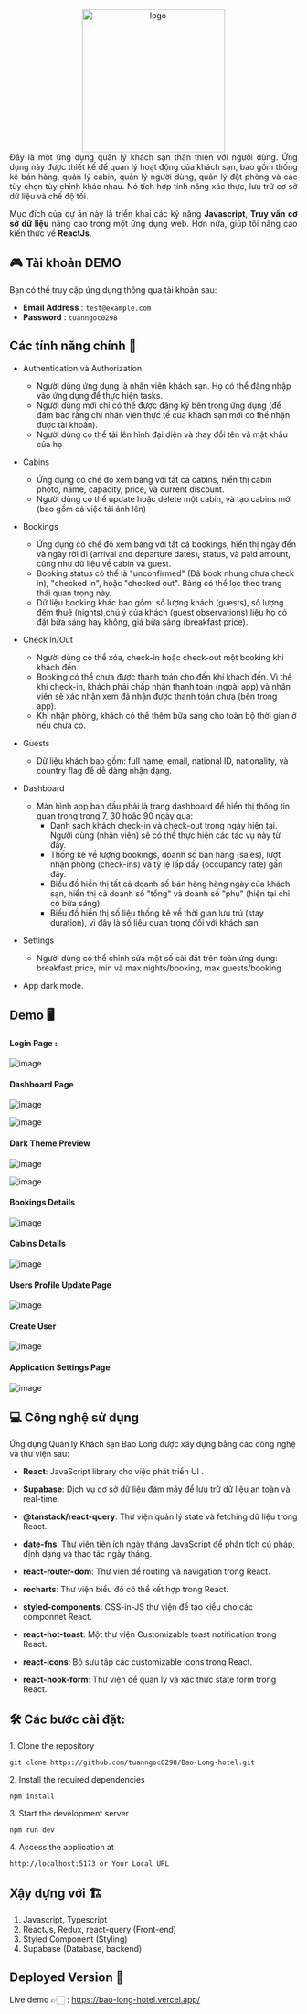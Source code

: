 <div align="center">


<img src="https://github.com/tuanngoc0298/Bao-Long-hotel/assets/75868787/97b636f6-abe8-44c2-89ce-833995f1df5a" alt="logo" width="250" />


</div>

<div style="text-align: justify;">
Đây là một ứng dụng quản lý khách sạn thân thiện với người dùng. Ứng dụng này được thiết kế để quản lý hoạt động của khách sạn, bao gồm thống kê bán hàng, quản lý cabin, quản lý người dùng, quản lý đặt phòng và các tùy chọn tùy chỉnh khác nhau. Nó tích hợp tính năng xác thực, lưu trữ cơ sở dữ liệu và chế độ tối.

Mục đích của dự án này là triển khai các kỹ năng <b>Javascript</b>, <strong>Truy vấn cơ sở dữ liệu</strong> nâng cao trong một ứng dụng web. Hơn nữa, giúp tôi nâng cao kiến thức về <strong>ReactJs</strong>.

</div>

## 🎮 Tài khoản DEMO

Bạn có thể truy cập ứng dụng thông qua tài khoản sau:

- **Email Address** : `test@example.com`
- **Password** : `tuanngoc0298`

## Các tính năng chính 📝

- Authentication và Authorization

  - Người dùng ứng dụng là nhân viên khách sạn. Họ có thể đăng nhập vào ứng dụng để thực hiện tasks.
  - Người dùng mới chỉ có thể được đăng ký bên trong ứng dụng (để đảm bảo rằng chỉ nhân viên thực tế của khách sạn mới có thể nhận được tài khoản).
  - Người dùng có thể tải lên hình đại diện và thay đổi tên và mật khẩu của họ

- Cabins

  - Ứng dụng có chế độ xem bảng với tất cả cabins, hiển thị cabin photo, name, capacity, price, và current discount.
  - Người dùng có thể update hoặc delete một cabin, và tạo cabins mới (bao gồm cả việc tải ảnh lên)

- Bookings

  - Ứng dụng có chế độ xem bảng với tất cả bookings, hiển thị ngày đến và ngày rời đi (arrival and departure dates), status, và paid amount, cũng như dữ liệu về cabin và guest.
  - Booking status có thể là "unconfirmed" (Đã book nhưng chưa check in), "checked in", hoặc "checked out". Bảng có thể lọc theo trạng thái quan trọng này.
  - Dữ liệu booking khác bao gồm: số lượng khách (guests), số lượng đêm thuê (nights),chú ý của khách (guest observations),liệu họ có đặt bữa sáng hay không, giá bữa sáng (breakfast price).

- Check In/Out

  - Người dùng có thể xóa, check-in hoặc check-out một booking khi khách đến
  - Booking có thể chưa được thanh toán cho đến khi khách đến. Vì thế khi check-in, khách phải chấp nhận thanh toán (ngoài app) và nhân viên sẽ xác nhận xem đã nhận được thanh toán chưa (bên trong app).
  - Khi nhận phòng, khách có thể thêm bữa sáng cho toàn bộ thời gian ở nếu chưa có.

- Guests

  - Dữ liệu khách bao gồm: full name, email, national ID, nationality, và country flag để dễ dàng nhận dạng.

- Dashboard

  - Màn hình app ban đầu phải là trang dashboard để hiển thị thông tin quan trọng trong 7, 30 hoặc 90 ngày qua:
    - Danh sách khách check-in và check-out trong ngày hiện tại. Người dùng (nhân viên) sẽ có thể thực hiện các tác vụ này từ đây.
    - Thống kê về lượng bookings, doanh số bán hàng (sales), lượt nhận phòng (check-ins) và tỷ lệ lấp đầy (occupancy rate) gần đây.
    - Biểu đồ hiển thị tất cả doanh số bán hàng hàng ngày của khách sạn, hiển thị cả doanh số "tổng" và doanh số "phụ" (hiện tại chỉ có bữa sáng).
    - Biểu đồ hiển thị số liệu thống kê về thời gian lưu trú (stay duration), vì đây là số liệu quan trọng đối với khách sạn

- Settings

  - Người dùng có thể chỉnh sửa một số cài đặt trên toàn ứng dụng: breakfast price, min và max nights/booking, max guests/booking

- App dark mode.

## Demo 🖥️

#### Login Page :

![image](https://github.com/tuanngoc0298/Bao-Long-hotel/assets/75868787/a53c32d4-517e-4249-bfb0-888c47f06a7e)

#### Dashboard Page

![image](https://github.com/tuanngoc0298/Bao-Long-hotel/assets/75868787/19e97335-92af-4a81-b71e-423a6ba65768)

![image](https://github.com/tuanngoc0298/Bao-Long-hotel/assets/75868787/7d5f59f1-2206-4aed-85b0-a2b8c06296ec)

#### Dark Theme Preview

![image](https://github.com/tuanngoc0298/Bao-Long-hotel/assets/75868787/57e10aa8-293a-4ffe-be43-4b23d0fb8707)

![image](https://github.com/tuanngoc0298/Bao-Long-hotel/assets/75868787/bd0a9436-6ef1-4579-ab69-30f6e5946c8a)

#### Bookings Details

![image](https://github.com/tuanngoc0298/Bao-Long-hotel/assets/75868787/54b7cacf-272e-4c10-a723-2e695a8667a7)

#### Cabins Details

![image](https://github.com/tuanngoc0298/Bao-Long-hotel/assets/75868787/a64b5176-dc7a-4144-98cb-d9fd0d11cef9)

#### Users Profile Update Page

![image](https://github.com/tuanngoc0298/Bao-Long-hotel/assets/75868787/5d97c262-55d5-4b77-9f5e-43d207ff9702)

#### Create User

![image](https://github.com/tuanngoc0298/Bao-Long-hotel/assets/75868787/6c73c81c-3d45-4bad-adb0-c93e4f928ae0)

#### Application Settings Page

![image](https://github.com/tuanngoc0298/Bao-Long-hotel/assets/75868787/fa691bcc-65c2-44d6-a276-f5f0fd45ad32)

## 💻 Công nghệ sử dụng

Ứng dụng Quản lý Khách sạn Bao Long được xây dựng bằng các công nghệ và thư viện sau:

- **React**: JavaScript library cho việc phát triển UI .

- **Supabase**: Dịch vụ cơ sở dữ liệu đám mây để lưu trữ dữ liệu an toàn và real-time.

- **@tanstack/react-query**: Thư viện quản lý state và fetching dữ liệu trong React.

- **date-fns**: Thư viện tiện ích ngày tháng JavaScript để phân tích cú pháp, định dạng và thao tác ngày tháng.

- **react-router-dom**: Thư viện để routing và navigation trong React.

- **recharts**: Thư viện biểu đồ có thể kết hợp trong React.

- **styled-components**: CSS-in-JS thư viện để tạo kiểu cho các componnet React.

- **react-hot-toast**: Một thư viện Customizable toast notification trong React.

- **react-icons**: Bộ sưu tập các customizable icons trong React.

- **react-hook-form**: Thư viện để quản lý và xác thực state form trong React.

## 🛠️ Các bước cài đặt:

<p>1. Clone the repository</p>

```
git clone https://github.com/tuanngoc0298/Bao-Long-hotel.git
```

<p>2. Install the required dependencies </p>

```
npm install
```

<p>3. Start the development server</p>

```
npm run dev
```

<p>4. Access the application at</p>

```
http://localhost:5173 or Your Local URL
```

## Xậy dựng với 🏗️

1. Javascript, Typescript
2. ReactJs, Redux, react-query (Front-end)
3. Styled Component (Styling)
4. Supabase (Database, backend)

## Deployed Version 🚀

Live demo 👉🏻 : https://bao-long-hotel.vercel.app/
